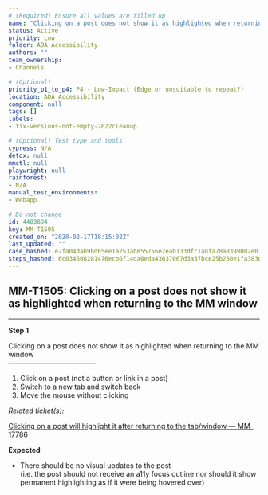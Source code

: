 ```yaml
---
# (Required) Ensure all values are filled up
name: "Clicking on a post does not show it as highlighted when returning to the MM window"
status: Active
priority: Low
folder: ADA Accessibility
authors: ""
team_ownership: 
- Channels

# (Optional)
priority_p1_to_p4: P4 - Low-Impact (Edge or unsuitable to repeat?)
location: ADA Accessibility
component: null
tags: []
labels: 
- fix-versions-not-empty-2022cleanup

# (Optional) Test type and tools
cypress: N/A
detox: null
mmctl: null
playwright: null
rainforest: 
- N/A
manual_test_environments: 
- Webapp

# Do not change
id: 4403894
key: MM-T1505
created_on: "2020-02-17T18:15:02Z"
last_updated: ""
case_hashed: e2fa04dab9bd65ee1a253ab855756e2eab133dfc1a8fa78a8399002e0791df3113eecfb766053c4b7b9ffa362ccbe306
steps_hashed: 6c034608281476ecb6f14da0eda43637067d3a37bce25b250e1fa38302c4ee987c4adcd58c272d184cd4ebd2b5e58c2d
---
```


<!-- (Auto-generated) Based on frontmatter's "key" and "name" -->

## MM-T1505: Clicking on a post does not show it as highlighted when returning to the MM window

---

**Step 1**

Clicking on a post does not show it as highlighted when returning to the MM window\
–––––––––––––––––––––––––

1. Click on a post (not a button or link in a post)
2. Switch to a new tab and switch back
3. Move the mouse without clicking

_Related ticket(s):_

[Clicking on a post will highlight it after returning to the tab/window — MM-17786](https://mattermost.atlassian.net/browse/MM-17786)

**Expected**

- There should be no visual updates to the post\
  (i.e. the post should not receive an a11y focus outline nor should it show permanent highlighting as if it were being hovered over)
